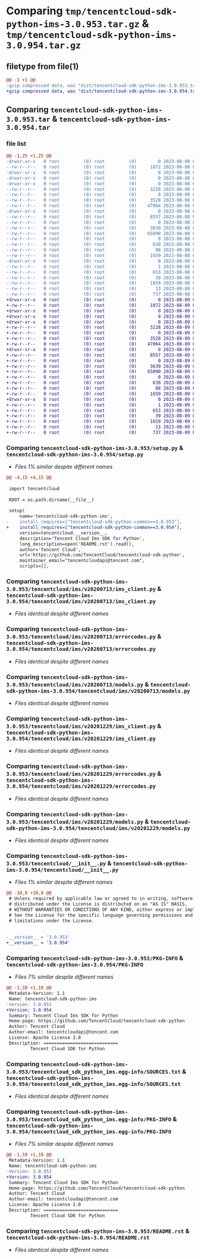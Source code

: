 # Comparing `tmp/tencentcloud-sdk-python-ims-3.0.953.tar.gz` & `tmp/tencentcloud-sdk-python-ims-3.0.954.tar.gz`

## filetype from file(1)

```diff
@@ -1 +1 @@
-gzip compressed data, was "dist/tencentcloud-sdk-python-ims-3.0.953.tar", last modified: Tue Aug  8 00:26:47 2023, max compression
+gzip compressed data, was "dist/tencentcloud-sdk-python-ims-3.0.954.tar", last modified: Wed Aug  9 00:26:52 2023, max compression
```

## Comparing `tencentcloud-sdk-python-ims-3.0.953.tar` & `tencentcloud-sdk-python-ims-3.0.954.tar`

### file list

```diff
@@ -1,25 +1,25 @@
-drwxr-xr-x   0 root         (0) root         (0)        0 2023-08-08 00:26:47.000000 tencentcloud-sdk-python-ims-3.0.953/
--rw-r--r--   0 root         (0) root         (0)     1072 2023-08-08 00:26:47.000000 tencentcloud-sdk-python-ims-3.0.953/setup.py
-drwxr-xr-x   0 root         (0) root         (0)        0 2023-08-08 00:26:47.000000 tencentcloud-sdk-python-ims-3.0.953/tencentcloud/
-drwxr-xr-x   0 root         (0) root         (0)        0 2023-08-08 00:26:47.000000 tencentcloud-sdk-python-ims-3.0.953/tencentcloud/ims/
-drwxr-xr-x   0 root         (0) root         (0)        0 2023-08-08 00:26:47.000000 tencentcloud-sdk-python-ims-3.0.953/tencentcloud/ims/v20200713/
--rw-r--r--   0 root         (0) root         (0)     3228 2023-08-08 00:26:47.000000 tencentcloud-sdk-python-ims-3.0.953/tencentcloud/ims/v20200713/ims_client.py
--rw-r--r--   0 root         (0) root         (0)        0 2023-08-08 00:26:47.000000 tencentcloud-sdk-python-ims-3.0.953/tencentcloud/ims/v20200713/__init__.py
--rw-r--r--   0 root         (0) root         (0)     3528 2023-08-08 00:26:47.000000 tencentcloud-sdk-python-ims-3.0.953/tencentcloud/ims/v20200713/errorcodes.py
--rw-r--r--   0 root         (0) root         (0)    47064 2023-08-08 00:26:47.000000 tencentcloud-sdk-python-ims-3.0.953/tencentcloud/ims/v20200713/models.py
-drwxr-xr-x   0 root         (0) root         (0)        0 2023-08-08 00:26:47.000000 tencentcloud-sdk-python-ims-3.0.953/tencentcloud/ims/v20201229/
--rw-r--r--   0 root         (0) root         (0)     8557 2023-08-08 00:26:47.000000 tencentcloud-sdk-python-ims-3.0.953/tencentcloud/ims/v20201229/ims_client.py
--rw-r--r--   0 root         (0) root         (0)        0 2023-08-08 00:26:47.000000 tencentcloud-sdk-python-ims-3.0.953/tencentcloud/ims/v20201229/__init__.py
--rw-r--r--   0 root         (0) root         (0)     3639 2023-08-08 00:26:47.000000 tencentcloud-sdk-python-ims-3.0.953/tencentcloud/ims/v20201229/errorcodes.py
--rw-r--r--   0 root         (0) root         (0)    65090 2023-08-08 00:26:47.000000 tencentcloud-sdk-python-ims-3.0.953/tencentcloud/ims/v20201229/models.py
--rw-r--r--   0 root         (0) root         (0)        0 2023-08-08 00:26:47.000000 tencentcloud-sdk-python-ims-3.0.953/tencentcloud/ims/__init__.py
--rw-r--r--   0 root         (0) root         (0)      630 2023-08-08 00:26:47.000000 tencentcloud-sdk-python-ims-3.0.953/tencentcloud/__init__.py
--rw-r--r--   0 root         (0) root         (0)       88 2023-08-08 00:26:47.000000 tencentcloud-sdk-python-ims-3.0.953/setup.cfg
--rw-r--r--   0 root         (0) root         (0)     1659 2023-08-08 00:26:47.000000 tencentcloud-sdk-python-ims-3.0.953/PKG-INFO
-drwxr-xr-x   0 root         (0) root         (0)        0 2023-08-08 00:26:47.000000 tencentcloud-sdk-python-ims-3.0.953/tencentcloud_sdk_python_ims.egg-info/
--rw-r--r--   0 root         (0) root         (0)        1 2023-08-08 00:26:47.000000 tencentcloud-sdk-python-ims-3.0.953/tencentcloud_sdk_python_ims.egg-info/dependency_links.txt
--rw-r--r--   0 root         (0) root         (0)      653 2023-08-08 00:26:47.000000 tencentcloud-sdk-python-ims-3.0.953/tencentcloud_sdk_python_ims.egg-info/SOURCES.txt
--rw-r--r--   0 root         (0) root         (0)       39 2023-08-08 00:26:47.000000 tencentcloud-sdk-python-ims-3.0.953/tencentcloud_sdk_python_ims.egg-info/requires.txt
--rw-r--r--   0 root         (0) root         (0)     1659 2023-08-08 00:26:47.000000 tencentcloud-sdk-python-ims-3.0.953/tencentcloud_sdk_python_ims.egg-info/PKG-INFO
--rw-r--r--   0 root         (0) root         (0)       13 2023-08-08 00:26:47.000000 tencentcloud-sdk-python-ims-3.0.953/tencentcloud_sdk_python_ims.egg-info/top_level.txt
--rw-r--r--   0 root         (0) root         (0)      737 2023-08-08 00:26:47.000000 tencentcloud-sdk-python-ims-3.0.953/README.rst
+drwxr-xr-x   0 root         (0) root         (0)        0 2023-08-09 00:26:52.000000 tencentcloud-sdk-python-ims-3.0.954/
+-rw-r--r--   0 root         (0) root         (0)     1072 2023-08-09 00:26:51.000000 tencentcloud-sdk-python-ims-3.0.954/setup.py
+drwxr-xr-x   0 root         (0) root         (0)        0 2023-08-09 00:26:52.000000 tencentcloud-sdk-python-ims-3.0.954/tencentcloud/
+drwxr-xr-x   0 root         (0) root         (0)        0 2023-08-09 00:26:52.000000 tencentcloud-sdk-python-ims-3.0.954/tencentcloud/ims/
+drwxr-xr-x   0 root         (0) root         (0)        0 2023-08-09 00:26:52.000000 tencentcloud-sdk-python-ims-3.0.954/tencentcloud/ims/v20200713/
+-rw-r--r--   0 root         (0) root         (0)     3228 2023-08-09 00:26:51.000000 tencentcloud-sdk-python-ims-3.0.954/tencentcloud/ims/v20200713/ims_client.py
+-rw-r--r--   0 root         (0) root         (0)        0 2023-08-09 00:26:51.000000 tencentcloud-sdk-python-ims-3.0.954/tencentcloud/ims/v20200713/__init__.py
+-rw-r--r--   0 root         (0) root         (0)     3528 2023-08-09 00:26:51.000000 tencentcloud-sdk-python-ims-3.0.954/tencentcloud/ims/v20200713/errorcodes.py
+-rw-r--r--   0 root         (0) root         (0)    47064 2023-08-09 00:26:51.000000 tencentcloud-sdk-python-ims-3.0.954/tencentcloud/ims/v20200713/models.py
+drwxr-xr-x   0 root         (0) root         (0)        0 2023-08-09 00:26:52.000000 tencentcloud-sdk-python-ims-3.0.954/tencentcloud/ims/v20201229/
+-rw-r--r--   0 root         (0) root         (0)     8557 2023-08-09 00:26:51.000000 tencentcloud-sdk-python-ims-3.0.954/tencentcloud/ims/v20201229/ims_client.py
+-rw-r--r--   0 root         (0) root         (0)        0 2023-08-09 00:26:51.000000 tencentcloud-sdk-python-ims-3.0.954/tencentcloud/ims/v20201229/__init__.py
+-rw-r--r--   0 root         (0) root         (0)     3639 2023-08-09 00:26:51.000000 tencentcloud-sdk-python-ims-3.0.954/tencentcloud/ims/v20201229/errorcodes.py
+-rw-r--r--   0 root         (0) root         (0)    65090 2023-08-09 00:26:51.000000 tencentcloud-sdk-python-ims-3.0.954/tencentcloud/ims/v20201229/models.py
+-rw-r--r--   0 root         (0) root         (0)        0 2023-08-09 00:26:51.000000 tencentcloud-sdk-python-ims-3.0.954/tencentcloud/ims/__init__.py
+-rw-r--r--   0 root         (0) root         (0)      630 2023-08-09 00:26:51.000000 tencentcloud-sdk-python-ims-3.0.954/tencentcloud/__init__.py
+-rw-r--r--   0 root         (0) root         (0)       88 2023-08-09 00:26:52.000000 tencentcloud-sdk-python-ims-3.0.954/setup.cfg
+-rw-r--r--   0 root         (0) root         (0)     1659 2023-08-09 00:26:52.000000 tencentcloud-sdk-python-ims-3.0.954/PKG-INFO
+drwxr-xr-x   0 root         (0) root         (0)        0 2023-08-09 00:26:52.000000 tencentcloud-sdk-python-ims-3.0.954/tencentcloud_sdk_python_ims.egg-info/
+-rw-r--r--   0 root         (0) root         (0)        1 2023-08-09 00:26:51.000000 tencentcloud-sdk-python-ims-3.0.954/tencentcloud_sdk_python_ims.egg-info/dependency_links.txt
+-rw-r--r--   0 root         (0) root         (0)      653 2023-08-09 00:26:52.000000 tencentcloud-sdk-python-ims-3.0.954/tencentcloud_sdk_python_ims.egg-info/SOURCES.txt
+-rw-r--r--   0 root         (0) root         (0)       39 2023-08-09 00:26:51.000000 tencentcloud-sdk-python-ims-3.0.954/tencentcloud_sdk_python_ims.egg-info/requires.txt
+-rw-r--r--   0 root         (0) root         (0)     1659 2023-08-09 00:26:51.000000 tencentcloud-sdk-python-ims-3.0.954/tencentcloud_sdk_python_ims.egg-info/PKG-INFO
+-rw-r--r--   0 root         (0) root         (0)       13 2023-08-09 00:26:51.000000 tencentcloud-sdk-python-ims-3.0.954/tencentcloud_sdk_python_ims.egg-info/top_level.txt
+-rw-r--r--   0 root         (0) root         (0)      737 2023-08-09 00:26:51.000000 tencentcloud-sdk-python-ims-3.0.954/README.rst
```

### Comparing `tencentcloud-sdk-python-ims-3.0.953/setup.py` & `tencentcloud-sdk-python-ims-3.0.954/setup.py`

 * *Files 1% similar despite different names*

```diff
@@ -4,15 +4,15 @@
 
 import tencentcloud
 
 ROOT = os.path.dirname(__file__)
 
 setup(
     name='tencentcloud-sdk-python-ims',
-    install_requires=["tencentcloud-sdk-python-common==3.0.953"],
+    install_requires=["tencentcloud-sdk-python-common==3.0.954"],
     version=tencentcloud.__version__,
     description='Tencent Cloud Ims SDK for Python',
     long_description=open('README.rst').read(),
     author='Tencent Cloud',
     url='https://github.com/TencentCloud/tencentcloud-sdk-python',
     maintainer_email="tencentcloudapi@tencent.com",
     scripts=[],
```

### Comparing `tencentcloud-sdk-python-ims-3.0.953/tencentcloud/ims/v20200713/ims_client.py` & `tencentcloud-sdk-python-ims-3.0.954/tencentcloud/ims/v20200713/ims_client.py`

 * *Files identical despite different names*

### Comparing `tencentcloud-sdk-python-ims-3.0.953/tencentcloud/ims/v20200713/errorcodes.py` & `tencentcloud-sdk-python-ims-3.0.954/tencentcloud/ims/v20200713/errorcodes.py`

 * *Files identical despite different names*

### Comparing `tencentcloud-sdk-python-ims-3.0.953/tencentcloud/ims/v20200713/models.py` & `tencentcloud-sdk-python-ims-3.0.954/tencentcloud/ims/v20200713/models.py`

 * *Files identical despite different names*

### Comparing `tencentcloud-sdk-python-ims-3.0.953/tencentcloud/ims/v20201229/ims_client.py` & `tencentcloud-sdk-python-ims-3.0.954/tencentcloud/ims/v20201229/ims_client.py`

 * *Files identical despite different names*

### Comparing `tencentcloud-sdk-python-ims-3.0.953/tencentcloud/ims/v20201229/errorcodes.py` & `tencentcloud-sdk-python-ims-3.0.954/tencentcloud/ims/v20201229/errorcodes.py`

 * *Files identical despite different names*

### Comparing `tencentcloud-sdk-python-ims-3.0.953/tencentcloud/ims/v20201229/models.py` & `tencentcloud-sdk-python-ims-3.0.954/tencentcloud/ims/v20201229/models.py`

 * *Files identical despite different names*

### Comparing `tencentcloud-sdk-python-ims-3.0.953/tencentcloud/__init__.py` & `tencentcloud-sdk-python-ims-3.0.954/tencentcloud/__init__.py`

 * *Files 1% similar despite different names*

```diff
@@ -10,8 +10,8 @@
 # Unless required by applicable law or agreed to in writing, software
 # distributed under the License is distributed on an "AS IS" BASIS,
 # WITHOUT WARRANTIES OR CONDITIONS OF ANY KIND, either express or implied.
 # See the License for the specific language governing permissions and
 # limitations under the License.
 
 
-__version__ = '3.0.953'
+__version__ = '3.0.954'
```

### Comparing `tencentcloud-sdk-python-ims-3.0.953/PKG-INFO` & `tencentcloud-sdk-python-ims-3.0.954/PKG-INFO`

 * *Files 7% similar despite different names*

```diff
@@ -1,10 +1,10 @@
 Metadata-Version: 1.1
 Name: tencentcloud-sdk-python-ims
-Version: 3.0.953
+Version: 3.0.954
 Summary: Tencent Cloud Ims SDK for Python
 Home-page: https://github.com/TencentCloud/tencentcloud-sdk-python
 Author: Tencent Cloud
 Author-email: tencentcloudapi@tencent.com
 License: Apache License 2.0
 Description: ============================
         Tencent Cloud SDK for Python
```

### Comparing `tencentcloud-sdk-python-ims-3.0.953/tencentcloud_sdk_python_ims.egg-info/SOURCES.txt` & `tencentcloud-sdk-python-ims-3.0.954/tencentcloud_sdk_python_ims.egg-info/SOURCES.txt`

 * *Files identical despite different names*

### Comparing `tencentcloud-sdk-python-ims-3.0.953/tencentcloud_sdk_python_ims.egg-info/PKG-INFO` & `tencentcloud-sdk-python-ims-3.0.954/tencentcloud_sdk_python_ims.egg-info/PKG-INFO`

 * *Files 7% similar despite different names*

```diff
@@ -1,10 +1,10 @@
 Metadata-Version: 1.1
 Name: tencentcloud-sdk-python-ims
-Version: 3.0.953
+Version: 3.0.954
 Summary: Tencent Cloud Ims SDK for Python
 Home-page: https://github.com/TencentCloud/tencentcloud-sdk-python
 Author: Tencent Cloud
 Author-email: tencentcloudapi@tencent.com
 License: Apache License 2.0
 Description: ============================
         Tencent Cloud SDK for Python
```

### Comparing `tencentcloud-sdk-python-ims-3.0.953/README.rst` & `tencentcloud-sdk-python-ims-3.0.954/README.rst`

 * *Files identical despite different names*

